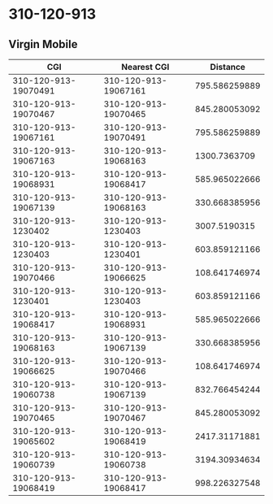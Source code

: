 # 310-120-913
## Virgin Mobile


| CGI | Nearest CGI | Distance |
|-----|-------------|----------|
| 310-120-913-19070491 | 310-120-913-19067161 | 795.586259889 |
| 310-120-913-19070467 | 310-120-913-19070465 | 845.280053092 |
| 310-120-913-19067161 | 310-120-913-19070491 | 795.586259889 |
| 310-120-913-19067163 | 310-120-913-19068163 | 1300.7363709 |
| 310-120-913-19068931 | 310-120-913-19068417 | 585.965022666 |
| 310-120-913-19067139 | 310-120-913-19068163 | 330.668385956 |
| 310-120-913-1230402 | 310-120-913-1230403 | 3007.5190315 |
| 310-120-913-1230403 | 310-120-913-1230401 | 603.859121166 |
| 310-120-913-19070466 | 310-120-913-19066625 | 108.641746974 |
| 310-120-913-1230401 | 310-120-913-1230403 | 603.859121166 |
| 310-120-913-19068417 | 310-120-913-19068931 | 585.965022666 |
| 310-120-913-19068163 | 310-120-913-19067139 | 330.668385956 |
| 310-120-913-19066625 | 310-120-913-19070466 | 108.641746974 |
| 310-120-913-19060738 | 310-120-913-19067139 | 832.766454244 |
| 310-120-913-19070465 | 310-120-913-19070467 | 845.280053092 |
| 310-120-913-19065602 | 310-120-913-19068419 | 2417.31171881 |
| 310-120-913-19060739 | 310-120-913-19060738 | 3194.30934634 |
| 310-120-913-19068419 | 310-120-913-19068417 | 998.226327548 |
